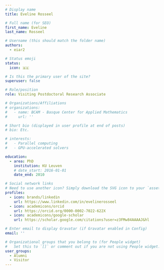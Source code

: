 ```yaml
---
# Display name
title: Eveline Rosseel

# Full name (for SEO)
first_name: Eveline
last_name: Rosseel

# Username (this should match the folder name)
authors:
  - eiar2

# Status emoji
status:
  icon: 🇧🇪

# Is this the primary user of the site?
superuser: false

# Role/position
role: Visiting Postdoctoral Research Associate

# Organizations/Affiliations
# organizations:
#   - name: BCAM - Basque Center for Applied Mathematics
#     url: ''

# Short bio (displayed in user profile at end of posts)
# bio: Etc.

# interests:
#   - Parallel computing
#   - GPU-accelerated solvers

education:
  - area: PhD
    institution: KU Leuven
    # date_start: 2016-01-01
    date_end: 2010

# Social network links
# Need to use another icon? Simply download the SVG icon to your `assets/media/icons/` folder.
profiles:
  - icon: brands/linkedin
    url: https://www.linkedin.com/in/evelinerosseel
  - icon: academicons/orcid
    url: https://orcid.org/0000-0002-7022-622X
  - icon: academicons/google-scholar
    url: https://scholar.google.com/citations?user=z3FMw84AAAAJ&hl

# Enter email to display Gravatar (if Gravatar enabled in Config)
email: ''

# Organizational groups that you belong to (for People widget)
#   Set this to `[]` or comment out if you are not using People widget.
user_groups:
  - Alumni
  - Visitor
---
```

